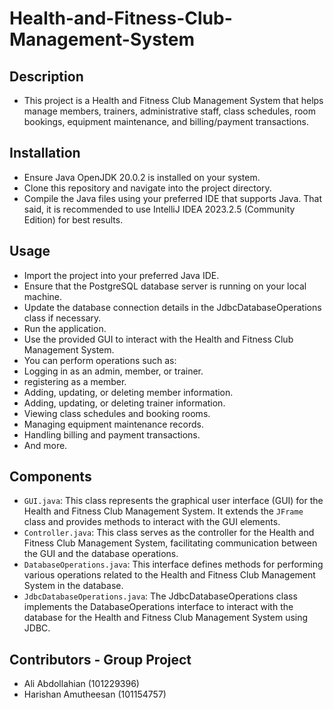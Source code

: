 # Health-and-Fitness-Club-Management-System

## Description
- This project is a Health and Fitness Club Management System that helps manage members, trainers, administrative staff, class schedules, room bookings, equipment maintenance, and billing/payment transactions.

## Installation
- Ensure Java OpenJDK 20.0.2 is installed on your system. 
- Clone this repository and navigate into the project directory.
- Compile the Java files using your preferred IDE that supports Java. That said, it is recommended to use IntelliJ IDEA 2023.2.5 (Community Edition) for best results. 

## Usage
- Import the project into your preferred Java IDE.
- Ensure that the PostgreSQL database server is running on your local machine.
- Update the database connection details in the JdbcDatabaseOperations class if necessary.
- Run the application.
- Use the provided GUI to interact with the Health and Fitness Club Management System.
- You can perform operations such as:
- Logging in as an admin, member, or trainer.
- registering as a member.
- Adding, updating, or deleting member information.
- Adding, updating, or deleting trainer information.
- Viewing class schedules and booking rooms.
- Managing equipment maintenance records.
- Handling billing and payment transactions.
- And more.


## Components

  - `GUI.java`: This class represents the graphical user interface (GUI) for the Health and Fitness Club Management System. It extends the `JFrame` class and provides methods to interact with the GUI elements.
  - `Controller.java`: This class serves as the controller for the Health and Fitness Club Management System, facilitating communication between the GUI and the database operations.
  - `DatabaseOperations.java`: This interface defines methods for performing various operations related to the Health and Fitness Club Management System in the database.
  - `JdbcDatabaseOperations.java`: The JdbcDatabaseOperations class implements the DatabaseOperations interface to interact with the database for the Health and Fitness Club Management System using JDBC.

## Contributors - Group Project
- Ali Abdollahian (101229396) 
- Harishan Amutheesan (101154757)
